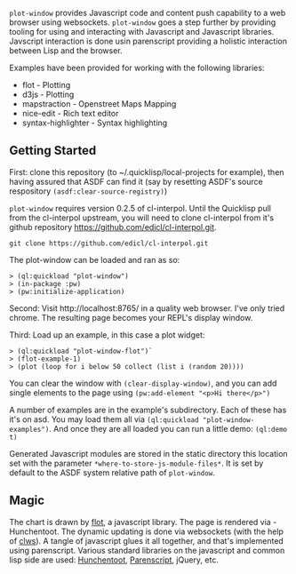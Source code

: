 `plot-window` provides Javascript code and content push capability to a web browser using websockets. `plot-window` goes a step further by providing tooling for using and interacting with Javascript and Javascript libraries. Javscript interaction is done usin parenscript providing a holistic interaction between Lisp and the browser. 

 Examples have been provided for working with the following libraries:
 * flot - Plotting
 * d3js - Plotting
 * mapstraction - Openstreet Maps Mapping
 * nice-edit - Rich text editor
 * syntax-highlighter - Syntax highlighting

Getting Started
---------------

First: clone this repository (to ~/.quicklisp/local-projects for example),
then having assured that ASDF can find it (say by resetting ASDF's source respository `(asdf:clear-source-registry)`)

`plot-window` requires version 0.2.5 of cl-interpol. Until the Quicklisp pull from the cl-interpol upstream, you will need to clone cl-interpol from it's github repository https://github.com/edicl/cl-interpol.git. 
```
git clone https://github.com/edicl/cl-interpol.git
```

The plot-window can be loaded and ran as so:
```common-lisp
> (ql:quickload "plot-window")
> (in-package :pw)
> (pw:initialize-application)
```

Second: Visit http://localhost:8765/ in a quality web browser. I've only tried chrome.
The resulting page becomes your REPL's display window.

Third: Load up an example, in this case a plot widget:
```common-lisp
> (ql:quickload "plot-window-flot")`
> (flot-example-1)
> (plot (loop for i below 50 collect (list i (random 20))))
```

You can clear the window with `(clear-display-window)`, and you can add single elements to the page using `(pw:add-element "<p>Hi there</p>")`

A number of examples are in the example's subdirectory.  Each of these has it's on asd.  You may load them all via `(ql:quickload "plot-window-examples")`.  And once they are all loaded you can run a little demo: `(ql:demo t)`

Generated Javascript modules are stored in the static directory this location set with the parameter `*where-to-store-js-module-files*`. It is set by default to the ASDF system relative path of `plot-window`.

Magic
-----

The chart is drawn by [flot](http://www.flotcharts.org/), a javascript
library.  The page is rendered via -Hunchentoot.  The dynamic updating
is done via websockets (with the help of
[clws](http://www.cliki.net/clws)).  A tangle of javascript glues it
all together, and that's implemented using parenscript.  Various
standard libraries on the javascript and common lisp side are used:
[Hunchentoot](http://weitz.de/hunchentoot/),
[Parenscript](http://common-lisp.net/project/parenscript/), jQuery,
etc.
